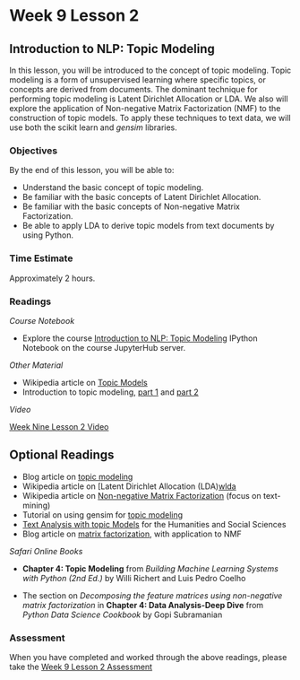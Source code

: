# Week 9 Lesson 2 #
## Introduction to NLP: Topic Modeling ##

In this lesson, you will be introduced to the concept of topic modeling. Topic modeling is a form of unsupervised learning where specific topics, or concepts are derived from documents. The dominant technique for performing topic modeling is Latent Dirichlet Allocation or LDA. We also will explore the application of Non-negative Matrix Factorization (NMF) to the construction of topic models. To apply these techniques to text data, we will use both the scikit learn and _gensim_ libraries.

### Objectives ###

By the end of this lesson, you will be able to:

- Understand the basic concept of topic modeling.
- Be familiar with the basic concepts of Latent Dirichlet Allocation.
- Be familiar with the basic concepts of Non-negative Matrix Factorization.
- Be able to apply LDA to derive topic models from text documents by using Python.

### Time Estimate ###

Approximately 2 hours.

### Readings ####

_Course Notebook_

- Explore the course [Introduction to NLP: Topic Modeling][l2nb] IPython Notebook on the course JupyterHub server.

_Other Material_

- Wikipedia article on [Topic Models][wtm] 
- Introduction to topic modeling, [part 1][itm] and [part 2][itm-2]

_Video_

[Week Nine Lesson 2 Video][lv]

## Optional Readings ##

- Blog article on [topic modeling][botm]
- Wikipedia article on [Latent Dirichlet Allocation (LDA)[wlda] 
- Wikipedia article on [Non-negative Matrix Factorization][wnmf] (focus on text-mining)
- Tutorial on using gensim for [topic modeling][gtm] 
- [Text Analysis with topic Models][tatm] for the Humanities and Social Sciences
- Blog article on [matrix factorization][bnmf], with application to NMF

_Safari Online Books_

- **Chapter 4: Topic Modeling** from _Building Machine Learning Systems with Python (2nd Ed.)_ by Willi Richert and Luis Pedro Coelho

- The section on _Decomposing the feature matrices using non-negative matrix factorization_ in **Chapter 4: Data Analysis-Deep Dive** from _Python Data Science Cookbook_ by Gopi Subramanian

### Assessment ###

When you have completed and worked through the above readings, please take the [Week 9 Lesson 2 Assessment][la]

[l2nb]: ../notebooks/intro2nlp-tm.ipynb
[la]: https://learn.illinois.edu/mod/quiz/
[lv]: https://mediaspace.illinois.edu/media/w9l2/1_7h8n77m9
[wlda]: https://en.wikipedia.org/wiki/Latent_Dirichlet_allocation
[wtm]: https://en.wikipedia.org/wiki/Topic_model
[wnmf]: https://en.wikipedia.org/wiki/Non-negative_matrix_factorization

[itm]: http://journalofdigitalhumanities.org/2-1/topic-modeling-a-basic-introduction-by-megan-r-brett/
[itm-2]: http://journalofdigitalhumanities.org/2-1/topic-modeling-and-digital-humanities-by-david-m-blei/
[gtm]: http://radimrehurek.com/gensim/tut2.html
[tatm]: https://www.de.dariah.eu/tatom/index.html

[bnmf]: http://www.quuxlabs.com/blog/2010/09/matrix-factorization-a-simple-tutorial-and-implementation-in-python/

[botm]: https://www.oreilly.com/ideas/topic-models-past-present-and-future
